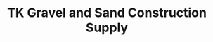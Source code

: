---
title: "TK Gravel and Sand Construction Supply"
url: /kawit/tk-gravel-and-sand-construction-supply/
shop: Eisenwaren
---